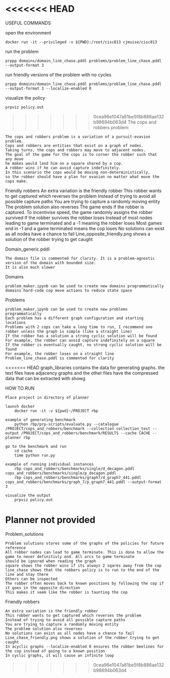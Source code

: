 <<<<<<< HEAD
=======

USEFUL COMMANDS

open the environment

    docker run -it --privileged -v ${PWD}:/root/cisc813 cjmuise/cisc813

run the problem

    prppp domains/domain_line_chase.pddl problems/problem_line_chase.pddl --output-format 3

run friendly versions of the problem with no cycles

    prppp domains/domain_line_chase.pddl problems/problem_line_chase.pddl --output-format 3 --localize-enabled 0

visualize the policy

    prpviz policy.out

>>>>>>> 0cea96e1047a81be5f8b886ae132b98694b063d4
The cops and robbers problem:

    The cops and robbers problem is a variation of a pursuit-evasion problem.
    Cops and robbers are entities that exist on a graph of nodes. 
    Taking turns, the cops and robbers may move to adjacent nodes. 
    The goal of the game for the cops is to corner the robber such that any move
    he makes would land him on a square shared by a cop. 
    A robber wins if he can avoid capture indefinitely. 
    In this scenario the cops would be moving non-deterministically,
    so the robber should have a plan for evasion no matter what move the cops make.

Friendly robbers
    An extra variation is the friendly robber
    This robber wants to get captured which reverses the problem
    Instead of trying to avoid all possible capture paths
    You are trying to capture a randomly moving entity
    The problem solution also reverses
    The game ends if the robber is captured. To incentivise speed, the game randomly assigns the robber survived
    If the robber survives the robber loses
    Instead of most nodes leading to game terminated and a -1 meaning the robber loses
    Most games end in -1 and a game terminated means the cop loses
    No solutions can exist as all nodes have a chance to fail
    Line_opposite_friendly.png shows a solution of the robber trying to get caught

Domain_generic.pddl

    The domain file is commented for clarity. It is a problem-agnostic version of the domain with bounded size.
    It is also much slower

Domains

    problem_maker.ipynb can be used to create new domains programmatically
    domains hard-code cop move actions to reduce state space

Problems

    problem_maker.ipynb can be used to create new problems programmatically
    Each problem has a different graph configuration and starting locations
    Problems with 2 cops can take a long time to run, I recommend one robber unless the graph is simple (like a straight line)
    If the robber has a solution a strong cyclic solution will be found
    For example, the robber can avoid capture indefinitely on a square
    If the robber is eventually caught, no strong cyclic solution will be found
    For example, the robber loses on a straight line
    Problem_line_chase.pddl is commented for clarity

<<<<<<< HEAD
graph_libraries
    contains the data for generating graphs. the text files have adjacency graphs and the other files have 
    the compressed data that can be extracted with showg

HOW TO RUN

    Place project in directory of planner

    launch docker
        docker run -it -v ${pwd}:/PROJECT rbp

    example of generating benchmark
        python rbp/prp-scripts/evaluate.py --catalogue /PROJECT/cops_and_robbers/benchmark --collection collection_test --output /PROJECT/cops_and_robbers/benchmark/RESULTS --cache CACHE --planner rbp 

    go to the benchmark and run
        cd cache 
        time python run.py

    example of running individual instances
        rbp cops_and_robbers/benchmarks/single/d_decagon.pddl cops_and_robbers/benchmarks/single/p_decagon.pddl 
        rbp cops_and_robbers/benchmarks/graph7/d_graph7_441.pddl cops_and_robbers/benchmarks/graph_7/p_graph7_441.pddl --output-format 3

    visualize the output
        prpviz policy.out

Planner not provided
=======
Problem_solutions

    Problem solutions stores some of the graphs of the policies for future reference
    All robber nodes can lead to game terminate. This is done to allow the game to never definitivly end. All arcs to game terminate
    should be ignored when reading the graph
    square shows the robber wins if its always 2 sqares away from the cop
    line_chase shows that the robbers policy is to run to the end of the line and stay there
    Others can be inspected
    The robber often moves back to known positions by following the cop if it goes in the opposite direction
    This makes it seem like the robber is taunting the cop

Friendly robbers

    An extra variation is the friendly robber
    This robber wants to get captured which reverses the problem
    Instead of trying to avoid all possible capture paths
    You are trying to capture a randomly moving entity
    The problem solution also reverses
    No solutions can exist as all nodes have a chance to fail
    Line_chase_friendly.png shows a solution of the robber trying to get caught
    In acyclic graphs --localize-enabled 0 ensures the robber beelines for the cop instead of going to a known position
    In cyclic graphs, it will cause an infinite loop
>>>>>>> 0cea96e1047a81be5f8b886ae132b98694b063d4
